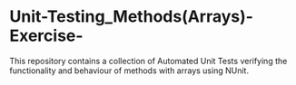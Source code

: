 # Unit-Testing_Methods(Arrays)-Exercise-
This repository contains a collection of Automated Unit Tests verifying the functionality and behaviour of methods with arrays using NUnit.
